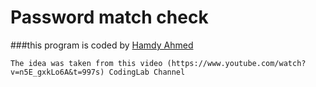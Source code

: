# Password match check
###this program is coded by [Hamdy Ahmed](https://www.linkedin.com/in/hamdy-ahmed-b4439a220/)

`The idea was taken from this video (https://www.youtube.com/watch?v=n5E_gxkLo6A&t=997s) CodingLab Channel`
